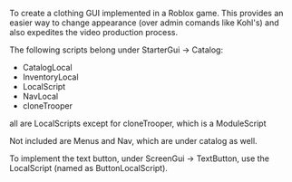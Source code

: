 To create a clothing GUI implemented in a Roblox game. This provides an easier way to change appearance (over admin comands like Kohl's)
and also expedites the video production process.

The following scripts belong under StarterGui -> Catalog:
- CatalogLocal
- InventoryLocal
- LocalScript
- NavLocal
- cloneTrooper

all are LocalScripts except for cloneTrooper, which is a ModuleScript

Not included are Menus and Nav, which are under catalog as well. 

To implement the text button, under ScreenGui -> TextButton, use the LocalScript (named as ButtonLocalScript).
